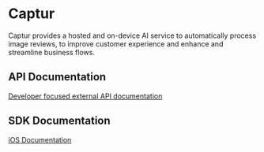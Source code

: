 # Captur

Captur provides a hosted and on-device AI service to automatically process image reviews, to improve customer experience and enhance and streamline business flows.

## API Documentation

[Developer focused external API documentation](https://captur.stoplight.io/)

## SDK Documentation
[iOS Documentation](https://captur-mobile-sdk.readme.io/docs/ios-2)
